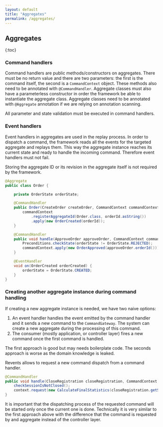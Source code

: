 ```yaml
---
layout: default
title: "Aggregates"
permalink: /aggregates/
---
```


## Aggregates

{:toc}

### Command handlers

Command handlers are public methods/constructors on aggregates. There must be no return value and there are two parameters: the first is the command itself, the second is a `CommandContext` object.
These methods also need to be annotated with `@CommandHandler`. Aggregate classes must also have a parameterless constructor in order the framework be able to instantiate the aggregate class.
Aggregate classes need to be annotated with `@Aggregate` annotation if we are relying on annotation scanning.

All parameter and state validation must be executed in command handlers.

### Event handlers

Event handlers in aggregates are used in the replay process. In order to dispatch a command, the framework reads all the events for the targeted aggregate and replays them.
This way the aggregate instance reaches its current state and ready to handle the incoming command. Therefore event handlers must not fail.

Storing the aggregate ID or its revision in the aggregate itself is not required by the framework.

```java
@Aggregate
public class Order {

    private OrderState orderState;

    @CommandHandler
    public Order(CreateOrder createOrder, CommandContext commandContext) {
        commandContext
            .registerAggregateId(Order.class, orderId.asString())
            .apply(new OrderCreated(orderId));
    }

    @CommandHandler
    public void handle(ApproveOrder approveOrder, CommandContext commandContext) {
        Preconditions.checkState(orderState != OrderState.REJECTED);
        commandContext.apply(new OrderApproved(approveOrder.orderId()));
    }

    @EventHandler
    void on(OrderCreated orderCreated) {
        orderState = OrderState.CREATED;
    }
}
```

### Creating another aggregate instance during command handling

If creating a new aggregate instance is needed, we have two naive options:
1. An event handler handles the event emitted by the command handler and it sends a new command to the `CommandGateway`. The system can create a new aggregate during the processing of this command.
2. The consumer (mostly application, or controller layer) fires a new command once the first command is handled.

The first approach is good but may needs boilerplate code. The seconds approach is worse as the domain knowledge is leaked.

Revents allows to request a new command dispatch from a command handler.

```java
@CommandHandler
public void handle(CloseRegistration closeRegistration, CommandContext context) {
    checkSessionIsNotClosed();
    context.request(new CalculateFinalStatistics(closeRegistration.getSessionId()));
}
```

It is important that the dispatching process of the requested command will be started only once the current one is done. Technically it is very similar to the first approach above with the difference that the command is requested by and aggregate instead of the controller layer.
